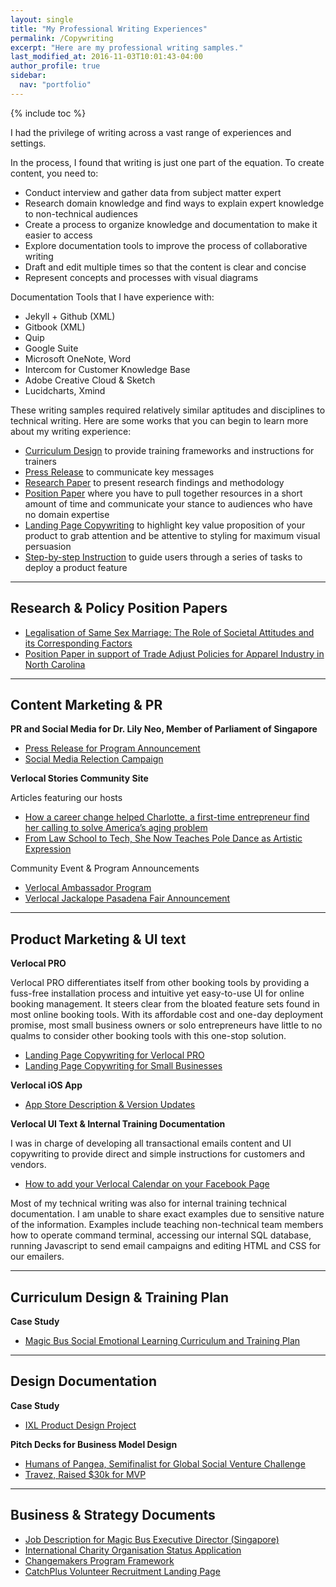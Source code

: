 ```yaml
---
layout: single
title: "My Professional Writing Experiences"
permalink: /Copywriting
excerpt: "Here are my professional writing samples."
last_modified_at: 2016-11-03T10:01:43-04:00
author_profile: true
sidebar:
  nav: "portfolio"
---
```


{% include toc %}

I had the privilege of writing across a vast range of experiences and settings.

In the process, I found that writing is just one part of the equation. To create content, you need to:
* Conduct interview and gather data from subject matter expert
* Research domain knowledge and find ways to explain expert knowledge to non-technical audiences
* Create a process to organize knowledge and documentation to make it easier to access
* Explore documentation tools to improve the process of collaborative writing
* Draft and edit multiple times so that the content is clear and concise
* Represent concepts and processes with visual diagrams

Documentation Tools that I have experience with:
* Jekyll + Github (XML)
* Gitbook (XML)
* Quip
* Google Suite
* Microsoft OneNote, Word
* Intercom for Customer Knowledge Base
* Adobe Creative Cloud & Sketch
* Lucidcharts, Xmind

These writing samples required relatively similar aptitudes and disciplines to technical writing. Here are some works that you can begin to learn more about my writing experience:
* [Curriculum Design](/curriculum) to provide training frameworks and instructions for trainers
* [Press Release](/pr) to communicate key messages
* [Research Paper](/research) to present research findings and methodology
* [Position Paper](/position) where you have to pull together resources in a short amount of time and communicate your stance to audiences who have no domain expertise
* [Landing Page Copywriting](https://www.verlocal.com/business) to highlight key value proposition of your product to grab attention and be attentive to styling for maximum visual persuasion
* [Step-by-step Instruction](http://stories.verlocal.com/2017/01/23/adding-verlocal-calendar-facebook-business-page/) to guide users through a series of tasks to deploy a product feature

<hr size="20">

## Research & Policy Position Papers


* [Legalisation of Same Sex Marriage: The Role of Societal Attitudes and its Corresponding Factors](/research)
* [Position Paper in support of Trade Adjust Policies for Apparel Industry in North Carolina](/policy)

<hr size="20">

## Content Marketing & PR

**PR and Social Media for Dr. Lily Neo, Member of Parliament of Singapore**

* [Press Release for Program Announcement](/pr)
* [Social Media Relection Campaign](/pr)


**Verlocal Stories Community Site**

Articles featuring our hosts
* [How a career change helped Charlotte, a first-time entrepreneur find her calling to solve America’s aging problem](http://stories.verlocal.com/2016/10/24/host-spotlight-charlotte-america-aging-problem/)
* [From Law School to Tech, She Now Teaches Pole Dance as Artistic Expression](http://stories.verlocal.com/2016/12/21/amy-pole-dancing-beauty/)

Community Event & Program Announcements
* [Verlocal Ambassador Program](http://stories.verlocal.com/2016/10/02/verlocal-ambassadors-sign-go-adventures-city-free/)
* [Verlocal Jackalope Pasadena Fair Announcement](https://www.jackalopeartfair.com/blog/2017/2/9/meet-verlocal)

<hr size="20">

## Product Marketing & UI text

**Verlocal PRO**

Verlocal PRO differentiates itself from other booking tools by providing a fuss-free installation process and intuitive yet easy-to-use UI for online booking management. It steers clear from the bloated feature sets found in most online booking tools. With its affordable cost and one-day deployment promise, most small business owners or solo entrepreneurs have little to no qualms to consider other booking tools with this one-stop solution.

* [Landing Page Copywriting for Verlocal PRO](https://www.verlocal.com/pro)
* [Landing Page Copywriting for Small Businesses](https://www.verlocal.com/business)

**Verlocal iOS App**

* [App Store Description & Version Updates](https://itunes.apple.com/us/app/verlocal/id1074593403?mt=8)

**Verlocal UI Text & Internal Training Documentation**

I was in charge of developing all transactional emails content and UI copywriting to provide direct and simple instructions for customers and vendors.

* [How to add your Verlocal Calendar on your Facebook Page ](http://stories.verlocal.com/2017/01/23/adding-verlocal-calendar-facebook-business-page/)

Most of my technical writing was also for internal training technical documentation. I am unable to share exact examples due to sensitive nature of the information. Examples include teaching non-technical team members how to operate command terminal, accessing our internal SQL database, running Javascript to send email campaigns and editing HTML and CSS for our emailers.

<hr size="20">

## Curriculum Design & Training Plan

**Case Study**
* [Magic Bus Social Emotional Learning Curriculum and Training Plan](/curriculum)

<hr size="20">

## Design Documentation

**Case Study**
* [IXL Product Design Project](/ixl)

**Pitch Decks for Business Model Design**
* [Humans of Pangea, Semifinalist for Global Social Venture Challenge](/hop)
* [Travez, Raised $30k for MVP](/travez)

<hr size="20">

## Business & Strategy Documents

* [Job Description for Magic Bus Executive Director (Singapore)](/jd)
* [International Charity Organisation Status Application](/biz)
* [Changemakers Program Framework](/biz)
* [CatchPlus Volunteer Recruitment Landing Page](http://catchplusmagicbus.wixsite.com/singapore)
